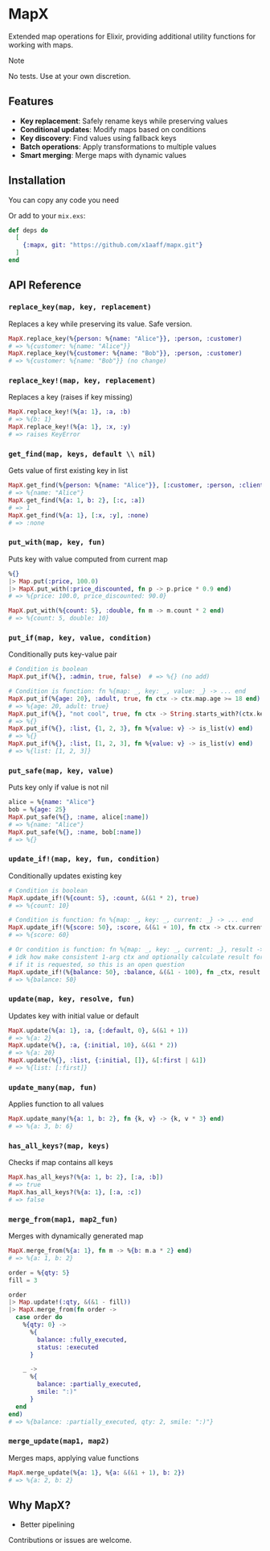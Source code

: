 # MapX

Extended map operations for Elixir, providing additional utility functions for working with maps.

> [!NOTE]
> No tests. Use at your own discretion.

## Features

- **Key replacement**: Safely rename keys while preserving values
- **Conditional updates**: Modify maps based on conditions
- **Key discovery**: Find values using fallback keys
- **Batch operations**: Apply transformations to multiple values
- **Smart merging**: Merge maps with dynamic values

## Installation

You can copy any code you need

Or add to your `mix.exs`:
```elixir
def deps do
  [
    {:mapx, git: "https://github.com/x1aaff/mapx.git"}
  ]
end
```

## API Reference

### `replace_key(map, key, replacement)`
Replaces a key while preserving its value. Safe version.
```elixir
MapX.replace_key(%{person: %{name: "Alice"}}, :person, :customer)  
# => %{customer: %{name: "Alice"}}
MapX.replace_key(%{customer: %{name: "Bob"}}, :person, :customer)  
# => %{customer: %{name: "Bob"}} (no change)
```

### `replace_key!(map, key, replacement)`
Replaces a key (raises if key missing)
```elixir
MapX.replace_key!(%{a: 1}, :a, :b)
# => %{b: 1}
MapX.replace_key!(%{a: 1}, :x, :y)
# => raises KeyError
```

### `get_find(map, keys, default \\ nil)`
Gets value of first existing key in list
```elixir
MapX.get_find(%{person: %{name: "Alice"}}, [:customer, :person, :client])
# => %{name: "Alice"}
MapX.get_find(%{a: 1, b: 2}, [:c, :a])
# => 1
MapX.get_find(%{a: 1}, [:x, :y], :none)
# => :none
```

### `put_with(map, key, fun)`
Puts key with value computed from current map
```elixir
%{}
|> Map.put(:price, 100.0)
|> MapX.put_with(:price_discounted, fn p -> p.price * 0.9 end)
# => %{price: 100.0, price_discounted: 90.0}

MapX.put_with(%{count: 5}, :double, fn m -> m.count * 2 end)
# => %{count: 5, double: 10}
```

### `put_if(map, key, value, condition)`
Conditionally puts key-value pair
```elixir
# Condition is boolean
MapX.put_if(%{}, :admin, true, false)  # => %{} (no add)

# Condition is function: fn %{map: _, key: _, value: _} -> ... end
MapX.put_if(%{age: 20}, :adult, true, fn ctx -> ctx.map.age >= 18 end)
# => %{age: 20, adult: true}
MapX.put_if(%{}, "not cool", true, fn ctx -> String.starts_with?(ctx.key, "cool") end)
# => %{}
MapX.put_if(%{}, :list, {1, 2, 3}, fn %{value: v} -> is_list(v) end)
# => %{}
MapX.put_if(%{}, :list, [1, 2, 3], fn %{value: v} -> is_list(v) end)
# => %{list: [1, 2, 3]}
```

### `put_safe(map, key, value)`
Puts key only if value is not nil
```elixir
alice = %{name: "Alice"}
bob = %{age: 25}
MapX.put_safe(%{}, :name, alice[:name])
# => %{name: "Alice"}
MapX.put_safe(%{}, :name, bob[:name])
# => %{}
```

### `update_if!(map, key, fun, condition)`
Conditionally updates existing key
```elixir
# Condition is boolean
MapX.update_if!(%{count: 5}, :count, &(&1 * 2), true)
# => %{count: 10}

# Condition is function: fn %{map: _, key: _, current: _} -> ... end
MapX.update_if!(%{score: 50}, :score, &(&1 + 10), fn ctx -> ctx.current < 100 end)
# => %{score: 60}

# Or condition is function: fn %{map: _, key: _, current: _}, result -> ... end
# idk how make consistent 1-arg ctx and optionally calculate result for checking
# if it is requested, so this is an open question
MapX.update_if!(%{balance: 50}, :balance, &(&1 - 100), fn _ctx, result -> result > 0 end)
# => %{balance: 50}
```

### `update(map, key, resolve, fun)`
Updates key with initial value or default
```elixir
MapX.update(%{a: 1}, :a, {:default, 0}, &(&1 + 1))
# => %{a: 2}
MapX.update(%{}, :a, {:initial, 10}, &(&1 * 2))
# => %{a: 20}
MapX.update(%{}, :list, {:initial, []}, &[:first | &1])
# => %{list: [:first]}
```

### `update_many(map, fun)`
Applies function to all values
```elixir
MapX.update_many(%{a: 1, b: 2}, fn {k, v} -> {k, v * 3} end)
# => %{a: 3, b: 6}
```

### `has_all_keys?(map, keys)`
Checks if map contains all keys
```elixir
MapX.has_all_keys?(%{a: 1, b: 2}, [:a, :b])
# => true
MapX.has_all_keys?(%{a: 1}, [:a, :c])
# => false
```

### `merge_from(map1, map2_fun)`
Merges with dynamically generated map
```elixir
MapX.merge_from(%{a: 1}, fn m -> %{b: m.a * 2} end)
# => %{a: 1, b: 2}

order = %{qty: 5}
fill = 3

order
|> Map.update!(:qty, &(&1 - fill))
|> MapX.merge_from(fn order -> 
  case order do
    %{qty: 0} ->
      %{
        balance: :fully_executed,
        status: :executed
      }

    _ ->
      %{
        balance: :partially_executed,
        smile: ":)"
      }
  end
end)
# => %{balance: :partially_executed, qty: 2, smile: ":)"}
```

### `merge_update(map1, map2)`
Merges maps, applying value functions
```elixir
MapX.merge_update(%{a: 1}, %{a: &(&1 + 1), b: 2})
# => %{a: 2, b: 2}
```

## Why MapX?

- Better pipelining

Contributions or issues are welcome.
